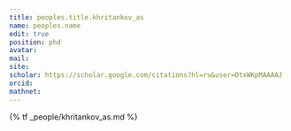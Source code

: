 ```yaml
---
title: peoples.title.khritankov_as
name: peoples.name
edit: true
position: phd
avatar:
mail:
site:
scholar: https://scholar.google.com/citations?hl=ru&user=OtxWKpMAAAAJ
orcid:
mathnet:
---
```


{% tf _people/khritankov_as.md %}
